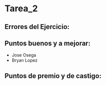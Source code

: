 # Tarea_2
Errores del Ejercicio:
-

Puntos buenos y a mejorar:
-
- Jose Osega
- Bryan Lopez

Puntos de premio y de castigo:
-

